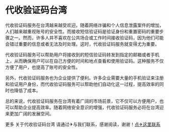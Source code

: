 # 代收验证码台湾

代收验证码服务在台湾越来越受欢迎。随着网络诈骗和个人信息泄露案件的增加，人们越来越重视账号的安全性。而接收短信验证码是验证身份和重置密码的重要步骤之一。然而，许多人并不喜欢在公共场合或工作时间接收验证码，因为他们可能会错过重要的信息或者无法及时处理。这时，代收验证码服务就变得尤为重要。

代收验证码服务可以帮助用户将接收到的短信验证码转发到指定的邮箱或者手机上，从而确保用户可以在自己方便的时间和地点查看和使用验证码。这种服务不仅方便了用户，也提高了账号的安全性。

另外，代收验证码服务也为企业提供了便利。许多企业需要大量的手机验证来注册和验证用户身份，而代收验证码服务可以帮助他们自动化这一过程，提高效率的同时也降低了成本。

总的来说，代收验证码服务在台湾有着广阔的市场前景，它不仅可以方便用户，也可以帮助企业提高效率。随着网络安全意识的增强，代收验证码服务必将在台湾迎来更加广阔的发展空间。

更多 关于代收验证码台湾 请通过✈与我们联系，感谢阅读，谢谢！[点✈这里联系](https://ww.k02.cc)